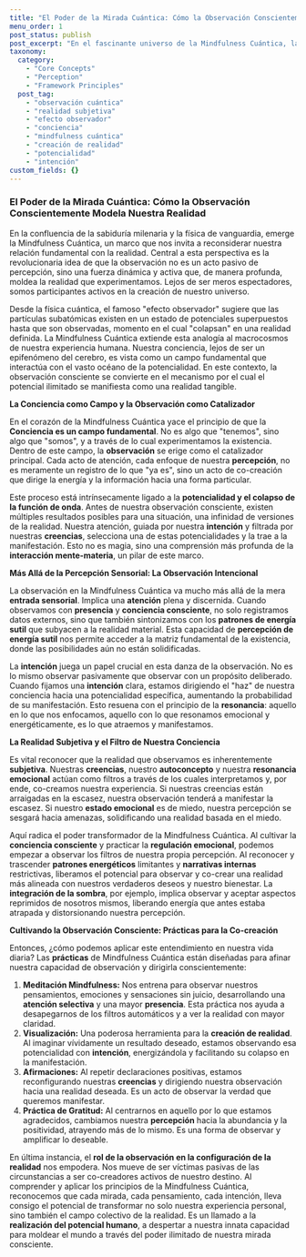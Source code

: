```yaml
---
title: "El Poder de la Mirada Cuántica: Cómo la Observación Conscientemente Modela Nuestra Realidad"
menu_order: 1
post_status: publish
post_excerpt: "En el fascinante universo de la Mindfulness Cuántica, la observación trasciende ser un mero acto pasivo. Este artículo explora cómo nuestra conciencia y atención, al interactuar con el campo de la potencialidad, no solo perciben la realidad, sino que la co-crean activamente, transformando nuestra experiencia del mundo."
taxonomy:
  category:
    - "Core Concepts"
    - "Perception"
    - "Framework Principles"
  post_tag:
    - "observación cuántica"
    - "realidad subjetiva"
    - "efecto observador"
    - "conciencia"
    - "mindfulness cuántica"
    - "creación de realidad"
    - "potencialidad"
    - "intención"
custom_fields: {}
---
```


### El Poder de la Mirada Cuántica: Cómo la Observación Conscientemente Modela Nuestra Realidad

En la confluencia de la sabiduría milenaria y la física de vanguardia, emerge la Mindfulness Cuántica, un marco que nos invita a reconsiderar nuestra relación fundamental con la realidad. Central a esta perspectiva es la revolucionaria idea de que la observación no es un acto pasivo de percepción, sino una fuerza dinámica y activa que, de manera profunda, moldea la realidad que experimentamos. Lejos de ser meros espectadores, somos participantes activos en la creación de nuestro universo.

Desde la física cuántica, el famoso "efecto observador" sugiere que las partículas subatómicas existen en un estado de potenciales superpuestos hasta que son observadas, momento en el cual "colapsan" en una realidad definida. La Mindfulness Cuántica extiende esta analogía al macrocosmos de nuestra experiencia humana. Nuestra conciencia, lejos de ser un epifenómeno del cerebro, es vista como un campo fundamental que interactúa con el vasto océano de la potencialidad. En este contexto, la observación consciente se convierte en el mecanismo por el cual el potencial ilimitado se manifiesta como una realidad tangible.

**La Conciencia como Campo y la Observación como Catalizador**

En el corazón de la Mindfulness Cuántica yace el principio de que la **Conciencia es un campo fundamental**. No es algo que "tenemos", sino algo que "somos", y a través de lo cual experimentamos la existencia. Dentro de este campo, la **observación** se erige como el catalizador principal. Cada acto de atención, cada enfoque de nuestra **percepción**, no es meramente un registro de lo que "ya es", sino un acto de co-creación que dirige la energía y la información hacia una forma particular.

Este proceso está intrínsecamente ligado a la **potencialidad y el colapso de la función de onda**. Antes de nuestra observación consciente, existen múltiples resultados posibles para una situación, una infinidad de versiones de la realidad. Nuestra atención, guiada por nuestra **intención** y filtrada por nuestras **creencias**, selecciona una de estas potencialidades y la trae a la manifestación. Esto no es magia, sino una comprensión más profunda de la **interacción mente-materia**, un pilar de este marco.

**Más Allá de la Percepción Sensorial: La Observación Intencional**

La observación en la Mindfulness Cuántica va mucho más allá de la mera **entrada sensorial**. Implica una **atención** plena y discernida. Cuando observamos con **presencia** y **conciencia consciente**, no solo registramos datos externos, sino que también sintonizamos con los **patrones de energía sutil** que subyacen a la realidad material. Esta capacidad de **percepción de energía sutil** nos permite acceder a la matriz fundamental de la existencia, donde las posibilidades aún no están solidificadas.

La **intención** juega un papel crucial en esta danza de la observación. No es lo mismo observar pasivamente que observar con un propósito deliberado. Cuando fijamos una **intención** clara, estamos dirigiendo el "haz" de nuestra conciencia hacia una potencialidad específica, aumentando la probabilidad de su manifestación. Esto resuena con el principio de la **resonancia**: aquello en lo que nos enfocamos, aquello con lo que resonamos emocional y energéticamente, es lo que atraemos y manifestamos.

**La Realidad Subjetiva y el Filtro de Nuestra Conciencia**

Es vital reconocer que la realidad que observamos es inherentemente **subjetiva**. Nuestras **creencias**, nuestro **autoconcepto** y nuestra **resonancia emocional** actúan como filtros a través de los cuales interpretamos y, por ende, co-creamos nuestra experiencia. Si nuestras creencias están arraigadas en la escasez, nuestra observación tenderá a manifestar la escasez. Si nuestro **estado emocional** es de miedo, nuestra percepción se sesgará hacia amenazas, solidificando una realidad basada en el miedo.

Aquí radica el poder transformador de la Mindfulness Cuántica. Al cultivar la **conciencia consciente** y practicar la **regulación emocional**, podemos empezar a observar los filtros de nuestra propia percepción. Al reconocer y trascender **patrones energéticos** limitantes y **narrativas internas** restrictivas, liberamos el potencial para observar y co-crear una realidad más alineada con nuestros verdaderos deseos y nuestro bienestar. La **integración de la sombra**, por ejemplo, implica observar y aceptar aspectos reprimidos de nosotros mismos, liberando energía que antes estaba atrapada y distorsionando nuestra percepción.

**Cultivando la Observación Consciente: Prácticas para la Co-creación**

Entonces, ¿cómo podemos aplicar este entendimiento en nuestra vida diaria? Las **prácticas** de Mindfulness Cuántica están diseñadas para afinar nuestra capacidad de observación y dirigirla conscientemente:

1.  **Meditación Mindfulness:** Nos entrena para observar nuestros pensamientos, emociones y sensaciones sin juicio, desarrollando una **atención selectiva** y una mayor **presencia**. Esta práctica nos ayuda a desapegarnos de los filtros automáticos y a ver la realidad con mayor claridad.
2.  **Visualización:** Una poderosa herramienta para la **creación de realidad**. Al imaginar vívidamente un resultado deseado, estamos observando esa potencialidad con **intención**, energizándola y facilitando su colapso en la manifestación.
3.  **Afirmaciones:** Al repetir declaraciones positivas, estamos reconfigurando nuestras **creencias** y dirigiendo nuestra observación hacia una realidad deseada. Es un acto de observar la verdad que queremos manifestar.
4.  **Práctica de Gratitud:** Al centrarnos en aquello por lo que estamos agradecidos, cambiamos nuestra **percepción** hacia la abundancia y la positividad, atrayendo más de lo mismo. Es una forma de observar y amplificar lo deseable.

En última instancia, el **rol de la observación en la configuración de la realidad** nos empodera. Nos mueve de ser víctimas pasivas de las circunstancias a ser co-creadores activos de nuestro destino. Al comprender y aplicar los principios de la Mindfulness Cuántica, reconocemos que cada mirada, cada pensamiento, cada intención, lleva consigo el potencial de transformar no solo nuestra experiencia personal, sino también el campo colectivo de la realidad. Es un llamado a la **realización del potencial humano**, a despertar a nuestra innata capacidad para moldear el mundo a través del poder ilimitado de nuestra mirada consciente.